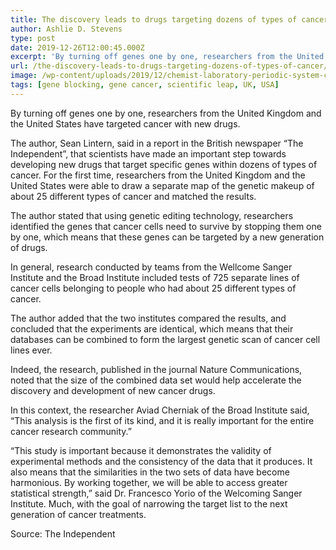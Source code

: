 ```yaml
---
title: The discovery leads to drugs targeting dozens of types of cancer
author: Ashlie D. Stevens
type: post
date: 2019-12-26T12:00:45.000Z
excerpt: 'By turning off genes one by one, researchers from the United Kingdom and the United States have targeted cancer with new drugs.'
url: /the-discovery-leads-to-drugs-targeting-dozens-of-types-of-cancer/
image: /wp-content/uploads/2019/12/chemist-laboratory-periodic-system-chemistry.jpg
tags: [gene blocking, gene cancer, scientific leap, UK, USA]
---
```


By turning off genes one by one, researchers from the United Kingdom and the United States have targeted cancer with new drugs.

The author, Sean Lintern, said in a report in the British newspaper “The Independent”, that scientists have made an important step towards developing new drugs that target specific genes within dozens of types of cancer. For the first time, researchers from the United Kingdom and the United States were able to draw a separate map of the genetic makeup of about 25 different types of cancer and matched the results.

The author stated that using genetic editing technology, researchers identified the genes that cancer cells need to survive by stopping them one by one, which means that these genes can be targeted by a new generation of drugs.

In general, research conducted by teams from the Wellcome Sanger Institute and the Broad Institute included tests of 725 separate lines of cancer cells belonging to people who had about 25 different types of cancer.

The author added that the two institutes compared the results, and concluded that the experiments are identical, which means that their databases can be combined to form the largest genetic scan of cancer cell lines ever.

Indeed, the research, published in the journal Nature Communications, noted that the size of the combined data set would help accelerate the discovery and development of new cancer drugs.

In this context, the researcher Aviad Cherniak of the Broad Institute said, “This analysis is the first of its kind, and it is really important for the entire cancer research community.”

“This study is important because it demonstrates the validity of experimental methods and the consistency of the data that it produces. It also means that the similarities in the two sets of data have become harmonious. By working together, we will be able to access greater statistical strength,” said Dr. Francesco Yorio of the Welcoming Sanger Institute. Much, with the goal of narrowing the target list to the next generation of cancer treatments.

Source: The Independent
